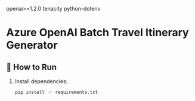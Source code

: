 openai>=1.2.0
tenacity
python-dotenv

# Azure OpenAI Batch Travel Itinerary Generator

## 🚀 How to Run

1. Install dependencies:

   ```bash
   pip install -r requirements.txt